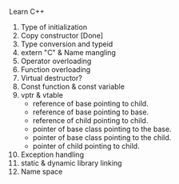 Learn C++

1) Type of initialization
2) Copy constructor [Done]
3) Type conversion and typeid
4) extern "C" & Name mangling
5) Operator overloading
6) Function overloading
7) Virtual destructor?
8) Const function & const variable
9) vptr & vtable
	* reference of base pointing to child.
	* reference of base pointing to base.
	* reference of child pointing to child.
	* pointer of base class pointing to the base.
	* pointer of base class pointing to the child.
	* pointer of child pointing to child.
10) Exception handling
11) static & dynamic library linking
12) Name space

